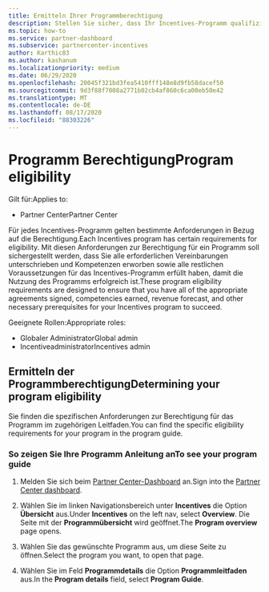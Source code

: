 ```yaml
---
title: Ermitteln Ihrer Programmberechtigung
description: Stellen Sie sicher, dass Ihr Incentives-Programm qualifiziert ist, damit Sie bezahlt werden können.
ms.topic: how-to
ms.service: partner-dashboard
ms.subservice: partnercenter-incentives
author: Karthic83
ms.author: kashanum
ms.localizationpriority: medium
ms.date: 06/29/2020
ms.openlocfilehash: 20045f321bd3fea5410fff148e8d9fb58dacef50
ms.sourcegitcommit: 9d3f88f7008a2771b02cb4af860c6ca00eb50e42
ms.translationtype: MT
ms.contentlocale: de-DE
ms.lasthandoff: 08/17/2020
ms.locfileid: "88303226"
---
```

# <a name="program-eligibility"></a><span data-ttu-id="cadf0-103">Programm Berechtigung</span><span class="sxs-lookup"><span data-stu-id="cadf0-103">Program eligibility</span></span>

<span data-ttu-id="cadf0-104">Gilt für:</span><span class="sxs-lookup"><span data-stu-id="cadf0-104">Applies to:</span></span>

- <span data-ttu-id="cadf0-105">Partner Center</span><span class="sxs-lookup"><span data-stu-id="cadf0-105">Partner Center</span></span>

<span data-ttu-id="cadf0-106">Für jedes Incentives-Programm gelten bestimmte Anforderungen in Bezug auf die Berechtigung.</span><span class="sxs-lookup"><span data-stu-id="cadf0-106">Each Incentives program has certain requirements for eligibility.</span></span> <span data-ttu-id="cadf0-107">Mit diesen Anforderungen zur Berechtigung für ein Programm soll sichergestellt werden, dass Sie alle erforderlichen Vereinbarungen unterschrieben und Kompetenzen erworben sowie alle restlichen Voraussetzungen für das Incentives-Programm erfüllt haben, damit die Nutzung des Programms erfolgreich ist.</span><span class="sxs-lookup"><span data-stu-id="cadf0-107">These program eligibility requirements are designed to ensure that you have all of the appropriate agreements signed, competencies earned, revenue forecast, and other necessary prerequisites for your Incentives program to succeed.</span></span>

<span data-ttu-id="cadf0-108">Geeignete Rollen:</span><span class="sxs-lookup"><span data-stu-id="cadf0-108">Appropriate roles:</span></span>

- <span data-ttu-id="cadf0-109">Globaler Administrator</span><span class="sxs-lookup"><span data-stu-id="cadf0-109">Global admin</span></span>
- <span data-ttu-id="cadf0-110">Incentiveadministrator</span><span class="sxs-lookup"><span data-stu-id="cadf0-110">Incentives admin</span></span>

## <a name="determining-your-program-eligibility"></a><span data-ttu-id="cadf0-111">Ermitteln der Programmberechtigung</span><span class="sxs-lookup"><span data-stu-id="cadf0-111">Determining your program eligibility</span></span>

<span data-ttu-id="cadf0-112">Sie finden die spezifischen Anforderungen zur Berechtigung für das Programm im zugehörigen Leitfaden.</span><span class="sxs-lookup"><span data-stu-id="cadf0-112">You can find the specific eligibility requirements for your program in the program guide.</span></span> 

### <a name="to-see-your-program-guide"></a><span data-ttu-id="cadf0-113">So zeigen Sie Ihre Programm Anleitung an</span><span class="sxs-lookup"><span data-stu-id="cadf0-113">To see your program guide</span></span>

1. <span data-ttu-id="cadf0-114">Melden Sie sich beim [Partner Center-Dashboard](https://partner.microsoft.com/dashboard/) an.</span><span class="sxs-lookup"><span data-stu-id="cadf0-114">Sign into the [Partner Center dashboard](https://partner.microsoft.com/dashboard/).</span></span>

2. <span data-ttu-id="cadf0-115">Wählen Sie im linken Navigationsbereich unter **Incentives** die Option **Übersicht** aus.</span><span class="sxs-lookup"><span data-stu-id="cadf0-115">Under **Incentives** on the left nav, select **Overview**.</span></span> <span data-ttu-id="cadf0-116">Die Seite mit der **Programmübersicht** wird geöffnet.</span><span class="sxs-lookup"><span data-stu-id="cadf0-116">The **Program overview** page opens.</span></span>

3. <span data-ttu-id="cadf0-117">Wählen Sie das gewünschte Programm aus, um diese Seite zu öffnen.</span><span class="sxs-lookup"><span data-stu-id="cadf0-117">Select the program you want, to open that page.</span></span>

4. <span data-ttu-id="cadf0-118">Wählen Sie im Feld **Programmdetails** die Option **Programmleitfaden** aus.</span><span class="sxs-lookup"><span data-stu-id="cadf0-118">In the **Program details** field, select **Program Guide**.</span></span>
